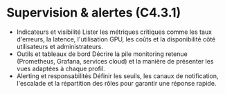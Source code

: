 # Supervision & alertes (C4.3.1)

- Indicateurs et visibilité
  Lister les métriques critiques comme les taux d'erreurs, la latence, l'utilisation GPU, les coûts et la disponibilité côté utilisateurs et administrateurs.
- Outils et tableaux de bord
  Décrire la pile monitoring retenue (Prometheus, Grafana, services cloud) et la manière de présenter les vues adaptées à chaque profil.
- Alerting et responsabilités
  Définir les seuils, les canaux de notification, l'escalade et la répartition des rôles pour garantir une réponse rapide.
